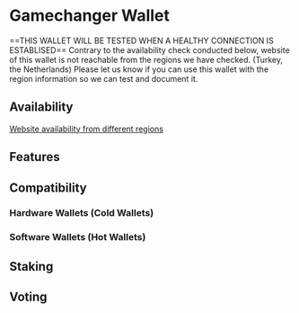 
# Gamechanger Wallet
==THIS WALLET WILL BE TESTED WHEN A HEALTHY CONNECTION IS ESTABLISED==
Contrary to the availability check conducted below, website of this wallet is not reachable from the regions we have checked. (Turkey, the Netherlands) Please let us know if you can use this wallet with the region information so we can test and document it.
## Availability
[Website availability from different regions](https://www.site24x7.com/check-website-availability.html)
## Features
## Compatibility
### Hardware Wallets (Cold Wallets)
### Software Wallets (Hot Wallets)
## Staking
## Voting
